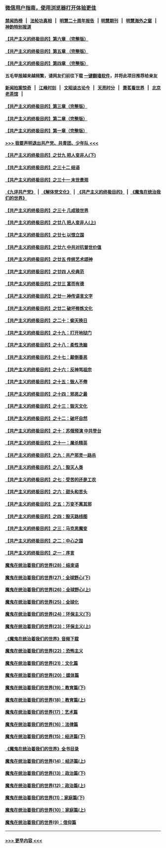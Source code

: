### [微信用户指南，使用浏览器打开体验更佳](https://github.com/gfw-breaker/banned-news1/blob/master/indexes/wechat-guide.md?t=0)
#### [禁闻热榜](热点新闻.md?t=0)  &nbsp;&nbsp;|&nbsp;&nbsp; [法轮功真相](https://github.com/gfw-breaker/truth/blob/master/README.md?t=0) &nbsp;&nbsp;|&nbsp;&nbsp; [明慧二十周年报告](https://github.com/gfw-breaker/mh-reports/blob/master/README.md?t=0) &nbsp;&nbsp;|&nbsp;&nbsp;[明慧期刊](https://github.com/gfw-breaker/mh-qikan) &nbsp;&nbsp;|&nbsp;&nbsp; [明慧海外之窗](https://github.com/gfw-breaker/mh-news/blob/master/README.md?t=0) &nbsp;&nbsp;|&nbsp;&nbsp; [神韵特别报道](https://github.com/gfw-breaker/mh-news/blob/master/shenyun.md?t=0)
#### [【共产主义的终极目的】第六章 （完整版）](../pages/nsc422/n11428913.md?t=02061033) 
#### [【共产主义的终极目的】第五章 （完整版）](../pages/nsc422/n11428912.md?t=02061033) 
#### [【共产主义的终极目的】第四章 （完整版）](../pages/nsc422/n11428907.md?t=02061033) 
#### 五毛举报越来越频繁，请网友们前往下载 [一键翻墙软件](https://github.com/gfw-breaker/ssr-accounts)，并将此项目推荐给亲友
#### [新闻拍案惊奇](https://github.com/gfw-breaker/banned-news1/blob/master/pages/link4.md) &nbsp;&nbsp;|&nbsp;&nbsp; [江峰时刻](https://github.com/gfw-breaker/banned-news1/blob/master/pages/link4.md) &nbsp;&nbsp;|&nbsp;&nbsp; [文昭谈古论今](https://github.com/gfw-breaker/banned-news1/blob/master/pages/link4.md) &nbsp;&nbsp;|&nbsp;&nbsp; [天亮时分](https://github.com/gfw-breaker/banned-news1/blob/master/pages/link4.md) &nbsp;&nbsp;|&nbsp;&nbsp; [萧茗看世界](https://github.com/gfw-breaker/banned-news1/blob/master/pages/link4.md) &nbsp;&nbsp;|&nbsp;&nbsp; [北京老茶馆](https://github.com/gfw-breaker/banned-news1/blob/master/pages/link4.md) &nbsp;&nbsp;|&nbsp;&nbsp; 
#### [【共产主义的终极目的】第三章（完整版）](../pages/nsc422/n11428848.md?t=02061033) 
#### [【共产主义的终极目的】第二章（完整版）](../pages/nsc422/n11428831.md?t=02061033) 
#### [【共产主义的终极目的】第一章（完整版）](../pages/nsc422/n11417651.md?t=02061033) 
#### [>>> 我要声明退出共产党、共青团、少年队 <<<](https://github.com/begood0513/goodnews/blob/master/quit/letter.md) 
#### [【共产主义的终极目的】之廿九 把人变非人(下)](../pages/nsc422/n11344140.md?t=02061033) 
#### [【共产主义的终极目的】之三十二 结语](../pages/nsc422/n11360535.md?t=02061033) 
#### [【共产主义的终极目的】之三十一 末世景观](../pages/nsc422/n11351129.md?t=02061033) 
#### [《九评共产党》](https://github.com/begood0513/9ping.md/blob/master/README.md) &nbsp;|&nbsp; [《解体党文化》](../../../../jtdwh.md/blob/master/README.md)  &nbsp;|&nbsp; [《共产主义的终极目的》](../../../../gczydzjmd.md/blob/master/README.md) &nbsp;|&nbsp; [《魔鬼在统治我们的世界》](../../../../mgztzwmdsj.md/blob/master/README.md) 
#### [【共产主义的终极目的】之三十 几成狼世界](../pages/nsc422/n11348280.md?t=02061033) 
#### [【共产主义的终极目的】之廿八 把人变非人(上)](../pages/nsc422/n11340492.md?t=02061033) 
#### [【共产主义的终极目的】之廿七 以恨立国](../pages/nsc422/n11336944.md?t=02061033) 
#### [【共产主义的终极目的】之廿六 中共对抗普世价值](../pages/nsc422/n11324785.md?t=02061033) 
#### [【共产主义的终极目的】之廿五 传统艺术颂神](../pages/nsc422/n11296396.md?t=02061033) 
#### [【共产主义的终极目的】之廿四 人伦典范](../pages/nsc422/n11296397.md?t=02061033) 
#### [【共产主义的终极目的】之廿三 富而有德](../pages/nsc422/n11283598.md?t=02061033) 
#### [【共产主义的终极目的】之廿一 神传语言文字](../pages/nsc422/n11263265.md?t=02061033) 
#### [【共产主义的终极目的】之廿二 破坏修炼文化](../pages/nsc422/n11245728.md?t=02061033) 
#### [【共产主义的终极目的】之二十：偷天换日](../pages/nsc422/n11238846.md?t=02061033) 
#### [【共产主义的终极目的】之十九：打开地狱门](../pages/nsc422/n11206376.md?t=02061033) 
#### [【共产主义的终极目的】之十八：柔性洗脑](../pages/nsc422/n11199994.md?t=02061033) 
#### [【共产主义的终极目的】之十七：颠倒善恶](../pages/nsc422/n11179782.md?t=02061033) 
#### [【共产主义的终极目的】之十六：反神骂祖宗](../pages/nsc422/n11166798.md?t=02061033) 
#### [【共产主义的终极目的】之十五：毁人不倦](../pages/nsc422/n11166792.md?t=02061033) 
#### [【共产主义的终极目的】之十四：邪恶之最](../pages/nsc422/n11150249.md?t=02061033) 
#### [【共产主义的终极目的】之十三：毁灭文化](../pages/nsc422/n11135227.md?t=02061033) 
#### [【共产主义的终极目的】之十二：破坏自然](../pages/nsc422/n11135214.md?t=02061033) 
#### [【共产主义的终极目的】之十：苏俄预演 中共登台](../pages/nsc422/n11118424.md?t=02061033) 
#### [【共产主义的终极目的】之十一：屠杀精英](../pages/nsc422/n11118442.md?t=02061033) 
#### [【共产主义的终极目的】之九：共产邪灵一路杀](../pages/nsc422/n11114139.md?t=02061033) 
#### [【共产主义的终极目的】之八：毁灭人类](../pages/nsc422/n11108503.md?t=02061033) 
#### [【共产主义的终极目的】之七：受苦的还是工农](../pages/nsc422/n11101809.md?t=02061033) 
#### [【共产主义的终极目的】之六：甜头和苦头](../pages/nsc422/n11096971.md?t=02061033) 
#### [【共产主义的终极目的】之五：万变不离其邪](../pages/nsc422/n11091285.md?t=02061033) 
#### [【共产主义的终极目的】之四：毁灭路线图](../pages/nsc422/n11086284.md?t=02061033) 
#### [【共产主义的终极目的】之三：马克思魔变](../pages/nsc422/n11061941.md?t=02061033) 
#### [【共产主义的终极目的】之二：中心之国](../pages/nsc422/n11047728.md?t=02061033) 
#### [【共产主义的终极目的】之一：序言](../pages/nsc422/n11086077.md?t=02061033) 
#### [魔鬼在统治着我们的世界(28)：结束语](../pages/nsc422/n10936246.md?t=02061033) 
#### [魔鬼在统治着我们的世界(27)：全球野心(下)](../pages/nsc422/n10928319.md?t=02061033) 
#### [魔鬼在统治着我们的世界(26)：全球野心(上)](../pages/nsc422/n10900318.md?t=02061033) 
#### [魔鬼在统治着我们的世界(25)：全球化](../pages/nsc422/n10788205.md?t=02061033) 
#### [魔鬼在统治着我们的世界(24)：环保主义(下)](../pages/nsc422/n10695307.md?t=02061033) 
#### [魔鬼在统治着我们的世界(23)：环保主义(上)](../pages/nsc422/n10688613.md?t=02061033) 
#### [《魔鬼在统治着我们的世界》音频下载](../pages/nsc422/n10635553.md?t=02061033) 
#### [魔鬼在统治着我们的世界(22)：恐怖主义](../pages/nsc422/n10614727.md?t=02061033) 
#### [魔鬼在统治着我们的世界(21)：文化篇](../pages/nsc422/n10597706.md?t=02061033) 
#### [魔鬼在统治着我们的世界(20)：媒体篇](../pages/nsc422/n10586579.md?t=02061033) 
#### [魔鬼在统治着我们的世界(19)：教育篇(下)](../pages/nsc422/n10564808.md?t=02061033) 
#### [魔鬼在统治着我们的世界(18)：教育篇(上)](../pages/nsc422/n10526970.md?t=02061033) 
#### [魔鬼在统治着我们的世界(17)：艺术篇](../pages/nsc422/n10499093.md?t=02061033) 
#### [魔鬼在统治着我们的世界(16)：法律篇](../pages/nsc422/n10485969.md?t=02061033) 
#### [魔鬼在统治着我们的世界(15)：经济篇(下)](../pages/nsc422/n10469975.md?t=02061033) 
#### [《魔鬼在统治着我们的世界》全书目录](../pages/nsc422/n10464261.md?t=02061033) 
#### [魔鬼在统治着我们的世界(14)：经济篇(上)](../pages/nsc422/n10457370.md?t=02061033) 
#### [魔鬼在统治着我们的世界(13)：政治篇(下)](../pages/nsc422/n10448270.md?t=02061033) 
#### [魔鬼在统治着我们的世界(12)：政治篇(上)](../pages/nsc422/n10444576.md?t=02061033) 
#### [魔鬼在统治着我们的世界(11)：家庭篇(下)](../pages/nsc422/n10440961.md?t=02061033) 
#### [魔鬼在统治着我们的世界(10)：家庭篇(上)](../pages/nsc422/n10435448.md?t=02061033) 
#### [魔鬼在统治着我们的世界(9)：信仰篇](../pages/nsc422/n10432159.md?t=02061033) 

----
#### [ >>> 更早内容 <<< ](../indexes/nsc422-earlier.md)
